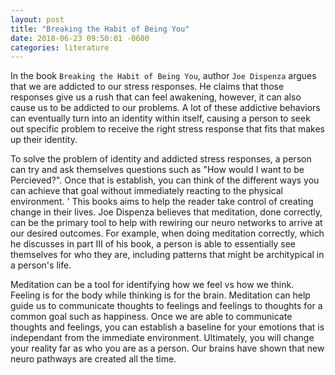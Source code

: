 ```yaml
---
layout: post
title: "Breaking the Habit of Being You"
date: 2018-06-23 09:50:01 -0600
categories: literature
---
```


In the book `Breaking the Habit of Being You`, author `Joe Dispenza` argues that we are addicted to our stress responses. He claims that those responses give us a rush that can feel awakening, however, it can also cause us to be addicted to our problems. A lot of these addictive behaviors can eventually turn into an identity within itself, causing a person to seek out specific problem to receive  the right stress response that fits that makes up their identity.

To solve the problem of identity and addicted stress responses, a person can try and ask themselves questions such as "How would I want to be Percieved?". Once that is establish, you can think of the different ways you can achieve that goal without immediately reacting to the physical environment. 
'
This books aims to help the reader take control of creating change in their lives. Joe Dispenza believes that meditation, done correctly, can be the primary tool to help with rewiring our neuro networks to arrive at our desired outcomes. For example, when doing meditation correctly, which he discusses in part III of his book, a person is able to essentially see themselves for who they are, including patterns that might be architypical in a person's life.

Meditation can be a tool for identifying how we feel vs how we think. Feeling is for the body while thinking is for the brain. Meditation can help guide us to communicate thoughts to feelings and feelings to thoughts for a common goal such as happiness. Once we are able to communicate thoughts and feelings, you can establish a baseline for your emotions that is independant from the immediate environment. Ultimately, you will change your reality far as who you are as a person. Our brains have shown that new neuro pathways are created all the time. 

